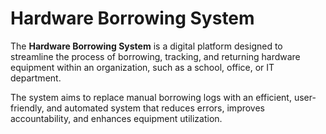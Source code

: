 # Hardware Borrowing System

The **Hardware Borrowing System** is a digital platform designed to streamline the process of borrowing, tracking, and returning hardware equipment within an organization, such as a school, office, or IT department.

The system aims to replace manual borrowing logs with an efficient, user-friendly, and automated system that reduces errors, improves accountability, and enhances equipment utilization.
